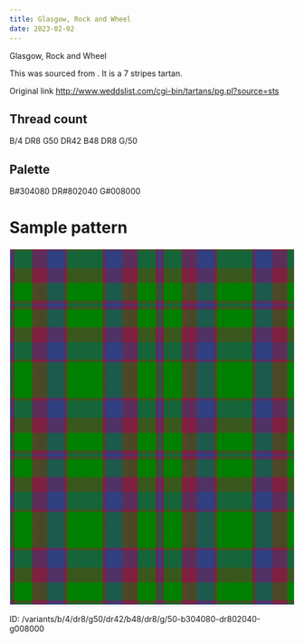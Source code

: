 ```yaml
---
title: Glasgow, Rock and Wheel
date: 2023-02-02
---
```

Glasgow, Rock and Wheel

This was sourced from <no value>.  It is a 7 stripes tartan.

Original link http://www.weddslist.com/cgi-bin/tartans/pg.pl?source=sts

## Thread count
B/4 DR8 G50 DR42 B48 DR8 G/50

## Palette
B#304080 DR#802040 G#008000

# Sample pattern

![Tartan detail](tartan.png "B/4 DR8 G50 DR42 B48 DR8 G/50 tartan")

ID: /variants/b/4/dr8/g50/dr42/b48/dr8/g/50-b304080-dr802040-g008000